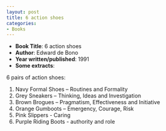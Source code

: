 ```yaml
---
layout: post
title: 6 action shoes
categories:
- Books
---
```


- **Book Title**: 6 action shoes
- **Author**: Edward de Bono
- **Year written/published**: 1991
- **Some extracts**:

6 pairs of action shoes:

1. Navy Formal Shoes – Routines and Formality
2. Grey Sneakers – Thinking, Ideas and Investigation
3. Brown Brogues – Pragmatism, Effectiveness and Initiative
4. Orange Gumboots – Emergency, Courage, Risk
5. Pink Slippers - Caring
6. Purple Riding Boots - authority and role
